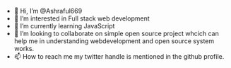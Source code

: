 - 👋 Hi, I’m @Ashraful669
- 👀 I’m interested in Full stack web development
- 🌱 I’m currently learning JavaScript
- 💞️ I’m looking to collaborate on simple open source project whcich can help me in understanding webdevelopment and open source system works.
- 📫 How to reach me my twitter handle is mentioned in the github profile.

<!---
Ashraful669/Ashraful669 is a ✨ special ✨ repository because its `README.md` (this file) appears on your GitHub profile.
You can click the Preview link to take a look at your changes.
--->
